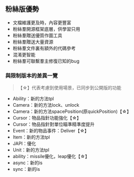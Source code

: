 ## 粉絲版優勢

* 文檔維護更及時，內容更豐富
* 粉絲羣開源框架底層，供學習只用
* 粉絲羣贈送優質作圖工具
* 粉絲羣贈送大量資源
* 粉絲羣文件裏有額外的代碼參考
* 混淆更智能
* 粉絲羣可聯繫羣主修復已知的bug

### 與限制版本的差異一覽

> 【☆】代表考慮到使用場景，已同步到公開版的功能

* Ability：新的方法tpl
* Camera：新的方法lock、unlock
* Camera：新的方法spacePosition(原quickPosition)【☆】
* Cursor：物品指針功能強化【☆】
* Cursor：物品指針對單位瞄準精準度提升
* Event：新的物品事件：Deliver【☆】
* Item：新的方法tpl
* JAPI：優化
* Unit：新的方法tpl
* ability：missile優化，leap優化【☆】
* async：新的is
* sync：新的is
